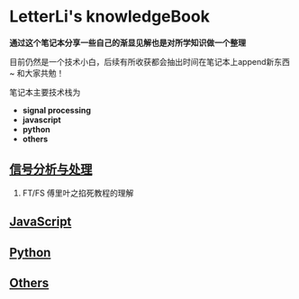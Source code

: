 # LetterLi's knowledgeBook
**通过这个笔记本分享一些自己的渐显见解也是对所学知识做一个整理**

目前仍然是一个技术小白，后续有所收获都会抽出时间在笔记本上append新东西~ 和大家共勉！

笔记本主要技术栈为
- **signal processing**
- **javascript**
- **python**
- **others**

## [信号分析与处理](https://github.com/LetterLi1997/knowledgeBook/SigProecss)

1. FT/FS 傅里叶之掐死教程的理解

## [JavaScript](https://github.com/LetterLi1997/knowledgeBook/JavaScript)


## [Python](https://github.com/LetterLi1997/knowledgeBook/Python)

## [Others](https://github.com/LetterLi1997/knowledgeBook/Others)